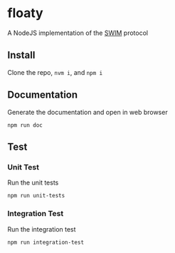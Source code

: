 # floaty

A NodeJS implementation of the [SWIM](http://www.cs.cornell.edu/projects/Quicksilver/public_pdfs/SWIM.pdf) protocol

## Install

Clone the repo, `nvm i`, and `npm i`

## Documentation

Generate the documentation and open in web browser

`npm run doc`

## Test

### Unit Test

Run the unit tests

`npm run unit-tests`

### Integration Test

Run the integration test

`npm run integration-test`
